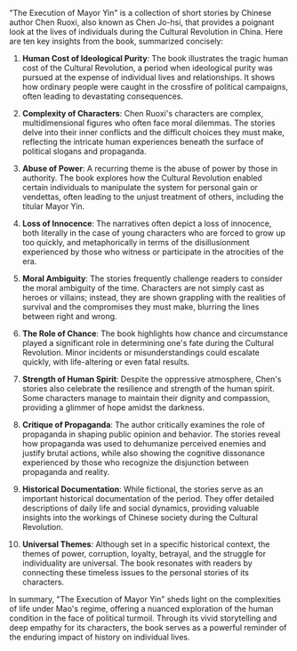 "The Execution of Mayor Yin" is a collection of short stories by Chinese author Chen Ruoxi, also known as Chen Jo-hsi, that provides a poignant look at the lives of individuals during the Cultural Revolution in China. Here are ten key insights from the book, summarized concisely:

1. **Human Cost of Ideological Purity**: The book illustrates the tragic human cost of the Cultural Revolution, a period when ideological purity was pursued at the expense of individual lives and relationships. It shows how ordinary people were caught in the crossfire of political campaigns, often leading to devastating consequences.

2. **Complexity of Characters**: Chen Ruoxi's characters are complex, multidimensional figures who often face moral dilemmas. The stories delve into their inner conflicts and the difficult choices they must make, reflecting the intricate human experiences beneath the surface of political slogans and propaganda.

3. **Abuse of Power**: A recurring theme is the abuse of power by those in authority. The book explores how the Cultural Revolution enabled certain individuals to manipulate the system for personal gain or vendettas, often leading to the unjust treatment of others, including the titular Mayor Yin.

4. **Loss of Innocence**: The narratives often depict a loss of innocence, both literally in the case of young characters who are forced to grow up too quickly, and metaphorically in terms of the disillusionment experienced by those who witness or participate in the atrocities of the era.

5. **Moral Ambiguity**: The stories frequently challenge readers to consider the moral ambiguity of the time. Characters are not simply cast as heroes or villains; instead, they are shown grappling with the realities of survival and the compromises they must make, blurring the lines between right and wrong.

6. **The Role of Chance**: The book highlights how chance and circumstance played a significant role in determining one's fate during the Cultural Revolution. Minor incidents or misunderstandings could escalate quickly, with life-altering or even fatal results.

7. **Strength of Human Spirit**: Despite the oppressive atmosphere, Chen's stories also celebrate the resilience and strength of the human spirit. Some characters manage to maintain their dignity and compassion, providing a glimmer of hope amidst the darkness.

8. **Critique of Propaganda**: The author critically examines the role of propaganda in shaping public opinion and behavior. The stories reveal how propaganda was used to dehumanize perceived enemies and justify brutal actions, while also showing the cognitive dissonance experienced by those who recognize the disjunction between propaganda and reality.

9. **Historical Documentation**: While fictional, the stories serve as an important historical documentation of the period. They offer detailed descriptions of daily life and social dynamics, providing valuable insights into the workings of Chinese society during the Cultural Revolution.

10. **Universal Themes**: Although set in a specific historical context, the themes of power, corruption, loyalty, betrayal, and the struggle for individuality are universal. The book resonates with readers by connecting these timeless issues to the personal stories of its characters.

In summary, "The Execution of Mayor Yin" sheds light on the complexities of life under Mao's regime, offering a nuanced exploration of the human condition in the face of political turmoil. Through its vivid storytelling and deep empathy for its characters, the book serves as a powerful reminder of the enduring impact of history on individual lives.